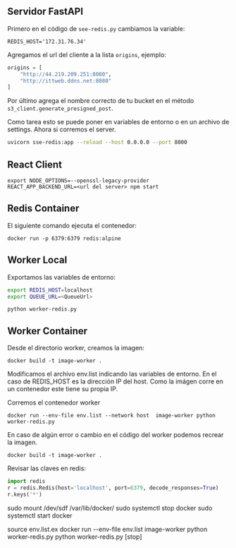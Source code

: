 
## Servidor FastAPI
Primero en el código de `see-redis.py` cambiamos la variable:

```env
REDIS_HOST='172.31.76.34'
```
Agregamos el url del cliente a la lista `origins`, ejemplo:

```python
origins = [
    "http://44.219.209.251:8080",
    "http://ittweb.ddns.net:8080"
]
```
Por último agrega el nombre correcto de tu bucket en el método `s3_client.generate_presigned_post`. 

Como tarea esto se puede poner en variables de entorno o en un archivo de settings.
Ahora si corremos el server.
```bash
uvicorn sse-redis:app --reload --host 0.0.0.0 --port 8000
```

## React Client
```
export NODE_OPTIONS=--openssl-legacy-provider
REACT_APP_BACKEND_URL=<url del server> npm start
```

## Redis Container

El siguiente comando ejecuta el contenedor:
```
docker run -p 6379:6379 redis:alpine 
```

## Worker Local
Exportamos las variables de entorno:
```bash
export REDIS_HOST=localhost
export QUEUE_URL=<QueueUrl>
```
```
python worker-redis.py
```

## Worker Container
Desde el directorio worker, creamos la imagen:

```
docker build -t image-worker .
```
Modificamos el archivo env.list indicando las variables de entorno. En el caso
de REDIS_HOST es la dirección IP del host. Como la imágen corre en un contenedor 
este tiene su propia IP. 

Corremos el contenedor worker
```
docker run --env-file env.list --network host  image-worker python worker-redis.py
```

En caso de algún error o cambio en el código del worker podemos 
recrear la imagen.
```
docker build -t image-worker .
```

Revisar las claves en redis:
```python
import redis
r = redis.Redis(host='localhost', port=6379, decode_responses=True)
r.keys('*')
```


sudo mount /dev/sdf /var/lib/docker/
sudo systemctl stop docker
sudo systemctl start docker




source env.list.ex
docker run --env-file env.list image-worker python worker-redis.py
python worker-redis.py [stop]





